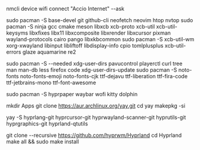 nmcli device wifi connect "Accio Internet" --ask

sudo pacman -S base-devel git github-cli neofetch neovim htop nvtop
sudo pacman -S ninja gcc cmake meson libxcb xcb-proto xcb-util xcb-util-keysyms libxfixes libx11 libxcomposite libxrender libxcursor pixman wayland-protocols cairo pango libxkbcommon
sudo pacman -S xcb-util-wm xorg-xwayland libinput libliftoff libdisplay-info cpio tomlplusplus xcb-util-errors glaze aquamarine re2

sudo pacman -S --needed xdg-user-dirs pavucontrol playerctl curl tree man man-db less firefox code
xdg-user-dirs-update
sudo pacman -S noto-fonts noto-fonts-emoji noto-fonts-cjk ttf-dejavu ttf-liberation ttf-fira-code ttf-jetbrains-mono ttf-font-awesome

sudo pacman -S hyprpaper waybar wofi kitty dolphin

mkdir Apps
git clone https://aur.archlinux.org/yay.git
cd yay
makepkg -si

yay -S hyprlang-git hyprcursor-git hyprwayland-scanner-git hyprutils-git hyprgraphics-git hyprland-qtutils

git clone --recursive https://github.com/hyprwm/Hyprland
cd Hyprland
make all && sudo make install

